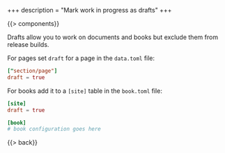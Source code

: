 +++
description = "Mark work in progress as drafts"
+++

{{> components}}

Drafts allow you to work on documents and books but exclude them from release builds.

For pages set `draft` for a page in the `data.toml` file:

```toml
["section/page"]
draft = true
```

For books add it to a `[site]` table in the `book.toml` file:

```toml
[site]
draft = true

[book]
# book configuration goes here
```

{{> back}}

